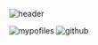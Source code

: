 ![header](https://capsule-render.vercel.app/api?type=Waving&text=HyeYeon's%20Profile&height=200&color=auto&animation=fadeIn&fontSize=40)

![mypofiles](https://github-readme-stats.vercel.app/api?username=yanghyeyeon&theme=blue-green)
![github](https://img.shields.io/badge/GitHub-100000?style=for-the-badge&logo=github&logoColor=white)



